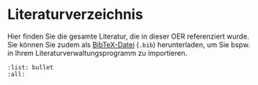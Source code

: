 
# Literaturverzeichnis

Hier finden Sie die gesamte Literatur, die in dieser OER referenziert wurde. Sie können Sie zudem als [BibTeX-Datei](../references.bib) (`.bib`) herunterladen, um Sie bspw. in Ihrem Literaturverwaltungsprogramm zu importieren.

```{bibliography}
:list: bullet
:all:
```
